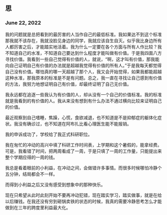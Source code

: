 ## 思

### June 22, 2022

我的问题就是总把看到的最厉害的人当作自己的最低标准。我如果达不到这个标准那我就不该存在，我就没脸见身边的同学，我就应该自生自灭。似乎我比身边所有人都厉害之后，才能踏实地活着。我为什么一定要在各个方面与所有人作比较？我不知道自己的水准，不知道自己要达到什么程度才能叫做有价值。于是我四面八方寻找价值。我看到一些自己觉得有价值的人，就说，“啊，这才叫有价值，那我能向自己证明自己有价值的办法就是超越我觉得有价值的所有人。”于是我每天都觉得自己没有价值。哪怕真的哪一天超越了那个人，我又会开始觉得，如果我都能超越这种水准，那我原本的标准是不是有问题。总之，我一直在寻找让自己感到有价值的方法，我努力地想证明自己有价值，却最终证明了自己无价值。

我永远都在追逐一些我认为有价值的人，却从没有一个自己的价值标准。我的标准就是我看到的有价值的人。我从来没有想到有什么办法不通过横向比较来证明自己的价值。

最近观察到自己嗜睡，焦躁，心慌，食欲减退，也不知道是不是抑郁症的躯体化症状。我没有确诊过，也不知道在阿布扎比看心理医生能不能报销。

我的申诉成功了，学校给了我正式科研职位。

我在匆忙的冲动的高兴中填了科研工作时间表，上学期和这个暑假的，能拿经费。可是，我看错了时间，把两周看成了一周，于是只填了一周的工作量，只能提出来整个学期应得的一周的钱。

我总是看着眼前的小利益，在冲动之间，会做错许多事情。而很多时候哪怕冷静个五分钟，结局都会不一样。

而得到小利益之后又没有感受到想象中的那种快乐。

现在只希望从此时此刻开始不要再冲动犯错，现在踏实学习，踏实做事，就是在给以后赚钱。在我还没有穷到砸锅卖铁的状态的时候，我真的需要冷静思考怎么才能做到在三年的跨度里利益最大化。
